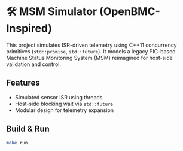 # 🛠️ MSM Simulator (OpenBMC-Inspired)

This project simulates ISR-driven telemetry using C++11 concurrency primitives (`std::promise`, `std::future`). It models a legacy PIC-based Machine Status Monitoring System (MSM) reimagined for host-side validation and control.

## Features
- Simulated sensor ISR using threads
- Host-side blocking wait via `std::future`
- Modular design for telemetry expansion

## Build & Run
```bash
make run
